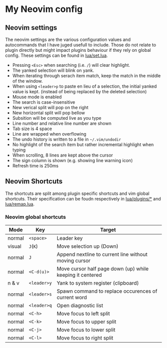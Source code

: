 # My Neovim config

## Neovim settings

The neovim settings are the various configuration values and autocommands that I have juged usefull to include. Those do not relate to plugin directly but might impact plugins behaviour if they rely on global config. These settings can be found in [lua/set.lua](https://github.com/franadr/my_config/blob/main/neovim_config/lua/set.lua).

- Pressing `<Esc>` when searching (i.e. `/`) will clear highlight.
- The yanked selection will blink on yank.
- When iterating through serach item match, keep the match in the middle of the window.
- When using `<leader>p` to paste en lieu of a selection, the initial yanked value is kept. (instead of being replaced by the deleted selection)
- Mouse mode is enabled
- The search is case-insensitive
- New verical split will pop on the right
- New horizontal split will pop bellow
- Subsition will be computed live as you type
- Line number and relative line number are shown
- Tab size is 4 space
- Line are wrapped when overflowing
- The undo history is written to a file in `~/.vim/undodir`
- No highlight of the search item but rather incremental highlight when typing
- When scrolling, 8 lines are kept above the cursor
- The sign column is shown (e.g. showing line warning icon)
- Refresh time is 250ms

## Neovim Shortcuts

The shortcuts are split among plugin specific shortcuts and vim global shortcuts. Their specification can be foudn respectively in [lua/plugins/*](https://github.com/franadr/my_config/blob/main/neovim_config/lua/remap.lua) and [lua/remap.lua](https://github.com/franadr/my_config/blob/main/neovim_config/lua/remap.lua).

### Neovim global shortcuts

|Mode   |Key    |Target         |
|-------|-------|---------------|
|normal |`<space>`  |Leader key  |
|visual |`J`(`K`)   |Move selection up (Down)|
|normal |`J`        |Append nextline to current line without moving cursor|
|normal |`<C-d(u)>` |Move cursor half page down (up) while keeping it centered|
|n & v  |`<leader>y`|Yank to system register (clipboard)|
|normal |`<leader>s`|Spawn command to replace occurences of current word|
|normal |`<leader>q`|Open diagnostic list|
|normal |`<C-h>`    |Move focus to left split|
|normal |`<C-k>`    |Move focus to upper split|
|normal |`<C-j>`    |Move focus to lower split|
|normal |`<C-l>`    |Move focus to right split|
